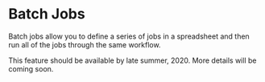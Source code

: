 # Batch Jobs

Batch jobs allow you to define a series of jobs in a spreadsheet and then run all of the jobs through the same workflow.

This feature should be available by late summer, 2020. More details will be coming soon.
